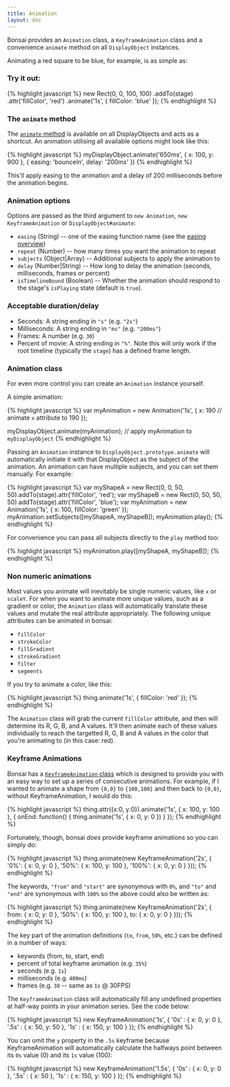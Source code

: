 ```yaml
---
title: Animation
layout: doc
---
```


Bonsai provides an `Animation` class, a `KeyframeAnimation` class and a convenience `animate` method on all `DisplayObject` instances.

Animating a red square to be blue, for example, is as simple as:

### Try it out:

<!--runnable-->
{% highlight javascript %}
new Rect(0, 0, 100, 100)
  .addTo(stage)
  .attr('fillColor', 'red')
  .animate('1s', {
    fillColor: 'blue'
  });
{% endhighlight %}

### The `animate` method

The [`animate` method](/DisplayObject.html#animate) is available on all DisplayObjects and acts as a shortcut. An animation utilising all available options might look like this:

{% highlight javascript %}
myDisplayObject.animate('650ms', {
  x: 100,
  y: 900
}, {
  easing: 'bounceIn',
  delay: '200ms'
})
{% endhighlight %}

This'll apply easing to the animation and a delay of 200 milliseconds before the animation begins.

### Animation options

Options are passed as the third argument to `new Animation`, `new KeyframeAnimation` or
`DisplayObject#animate`:

 * `easing` (String) -- one of the easing function name (see the [easing overview](/overview/Easing.html))
 * `repeat` (Number) -- how many times you want the animation to repeat
 * `subjects` (Object|Array) -- Additional subjects to apply the animation to
 * `delay` (Number|String) -- How long to delay the animation (seconds, milliseconds, frames or percent)
 * `isTimelineBound` (Boolean) -- Whether the animation should respond to the stage's `isPlaying` state (default is `true`).

### Acceptable duration/delay

 * Seconds: A string ending in `"s"` (e.g. `"2s"`)
 * Milliseconds: A string ending in `"ms"` (e.g. `"200ms"`)
 * Frames: A number (e.g. `30`)
 * Percent of movie: A string ending in `"%"`. Note this will only work if the root timeline (typically the `stage`) has a defined frame length.

### Animation class

For even more control you can create an `Animation` instance yourself.

A simple animation:

{% highlight javascript %}
var myAnimation = new Animation('1s', {
  x: 190 // animate `x` attribute to 190
});

myDisplayObject.animate(myAnimation); // apply myAnimation to `myDisplayObject`
{% endhighlight %}

Passing an `Animation` instance to `DisplayObject.prototype.animate` will automatically
initiate it with that DisplayObject as the subject of the animation. An animation
can have multiple subjects, and you can set them manually. For example:

<!--runnable-->
{% highlight javascript %}
var myShapeA = new Rect(0, 0, 50, 50).addTo(stage).attr('fillColor', 'red');
var myShapeB = new Rect(0, 50, 50, 50).addTo(stage).attr('fillColor', 'blue');
var myAnimation = new Animation('1s', {
  x: 100,
  fillColor: 'green'
});
myAnimation.setSubjects([myShapeA, myShapeB]);
myAnimation.play();
{% endhighlight %}

For convenience you can pass all subjects directly to the `play` method too:

{% highlight javascript %}
myAnimation.play([myShapeA, myShapeB]);
{% endhighlight %}

### Non numeric animations

Most values you animate will inevitably be single numeric values, like `x` or `scaleY`.
For when you want to animate more unique values, such as a gradient or color, the `Animation`
class will automatically translate these values and mutate the real attribute appropriately.
The following unique attributes can be animated in bonsai:

 * `fillColor`
 * `strokeColor`
 * `fillGradient`
 * `strokeGradient`
 * `filter`
 * `segments`

If you try to animate a color, like this:

{% highlight javascript %}
thing.animate('1s', { fillColor: 'red' });
{% endhighlight %}

The `Animation` class will grab the current `fillColor` attribute, and then will determine
its R, G, B, and A values. It'll then animate each of these values individually to reach
the targetted R, G, B and A values in the color that you're animating to (in this case: red).

### Keyframe Animations

Bonsai has a [`KeyframeAnimation` class](/module-animation.KeyframeAnimation.html) which is designed to provide you with an easy way
to set up a series of consecutive animations. For example, if I wanted to animate a shape
from `{0,0}` to `{100,100}` and then back to `{0,0}`, without KeyframeAnimation, I would do this:

{% highlight javascript %}
thing.attr({x:0, y:0}).animate('1s', {
  x: 100,
  y: 100
}, {
  onEnd: function() {
    thing.animate('1s', {
      x: 0,
      y: 0
    })
  }
});
{% endhighlight %}

Fortunately, though, bonsai *does* provide keyframe animations so you can simply
do:

{% highlight javascript %}
thing.animate(new KeyframeAnimation('2s', {
  '0%': { x: 0, y: 0 },
  '50%': { x: 100, y: 100 },
  '100%': { x: 0, y: 0 }
}));
{% endhighlight %}

The keywords, `"from"` and `"start"` are synonymous with `0%`, and `"to"` and `"end"` are
synonymous with `100%` so the above could also be written as:

{% highlight javascript %}
thing.animate(new KeyframeAnimation('2s', {
  from: { x: 0, y: 0 },
  '50%': { x: 100, y: 100 },
  to: { x: 0, y: 0 }
}));
{% endhighlight %}

The key part of the animation definitions (`to`, `from`, `50%`, etc.) can be defined
in a number of ways:

 * keywords (from, to, start, end)
 * percent of total keyframe animation (e.g. `35%`)
 * seconds (e.g. `1s`)
 * milliseconds (e.g. `400ms`)
 * frames (e.g. `30` -- same as `1s` @ 30FPS)

The `KeyframeAnimation` class will automatically fill any undefined properties at
half-way points in your animation series. See the code below:

{% highlight javascript %}
new KeyframeAnimation('1s', {
   '0s' : { x: 0, y: 0 },
  '.5s' : { x: 50, y: 50 },
   '1s' : { x: 150, y: 100 }
});
{% endhighlight %}

You can omit the `y` property in the `.5s` keyframe because KeyframeAnimation will
automatically calculate the halfways point between its `0s` value (0) and its `1s`
value (100):

{% highlight javascript %}
new KeyframeAnimation('1.5s', {
   '0s' : { x: 0, y: 0 },
  '.5s' : { x: 50 },
   '1s' : { x: 150, y: 100 }
});
{% endhighlight %}

